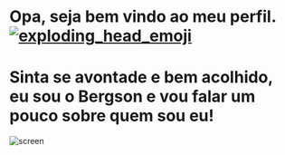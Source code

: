 # Opa, seja bem vindo ao meu perfil. [![exploding_head_emoji](https://cdn3.emoji.gg/emojis/1396-exploding-head-emoji.gif)](https://emoji.gg/emoji/1396-exploding-head-emoji)
# Sinta se avontade e bem acolhido, eu sou o Bergson e vou falar um pouco sobre quem sou eu!
![screen](https://media.giphy.com/media/VtDRXohjexcyCDlL6Z/giphy.gif?cid=ecf05e47l8u4umuimvz6etxovazx6ofszua73ju2mbi9gdej&ep=v1_gifs_search&rid=giphy.gif&ct=g)
